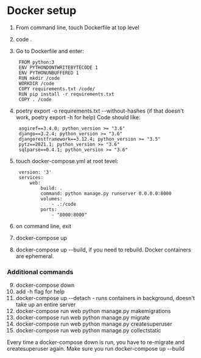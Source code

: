 # Docker setup

1. From command line, touch Dockerfile at top level
2. code .
3. Go to Dockerfile and enter:

        FROM python:3
        ENV PYTHONDONTWRITEBYTECODE 1
        ENV PYTHONUNBUFFERED 1
        RUN mkdir /code
        WORKDIR /code
        COPY requirements.txt /code/
        RUN pip install -r requirements.txt
        COPY . /code

4. poetry export -o requirements.txt --without-hashes
(if that doesn't work, poetry export -h for help) Code should like:

        asgiref==3.4.0; python_version >= "3.6"
        django==3.2.4; python_version >= "3.6"
        djangorestframework==3.12.4; python_version >= "3.5"
        pytz==2021.1; python_version >= "3.6"
        sqlparse==0.4.1; python_version >= "3.6"

5. touch docker-compose.yml at root tevel:

        version: '3'
        services:
            web:
                build: .
                command: python manage.py runserver 0.0.0.0:8000
                volumes: 
                    - .:/code
                ports:
                    - "8000:8000"

6. on command line, exit

7. docker-compose up

8. docker-compose up --build, if you need to rebuild. Docker containers are ephemeral.

### Additional commands

9. docker-compose down
10. add -h flag for help
11. docker-compose up --detach - runs containers in background, doesn't take up an entire server
12. docker-compose run web python manage.py makemigrations
13. docker-compose run web python manage.py migrate
14. docker-compose run web python manage.py createsuperuser
15. docker-compose run web python manage.py collectstatic 

Every time a docker-compose down is run, you have to re-migrate and createsuperuser again. Make sure you run docker-compose up --build
